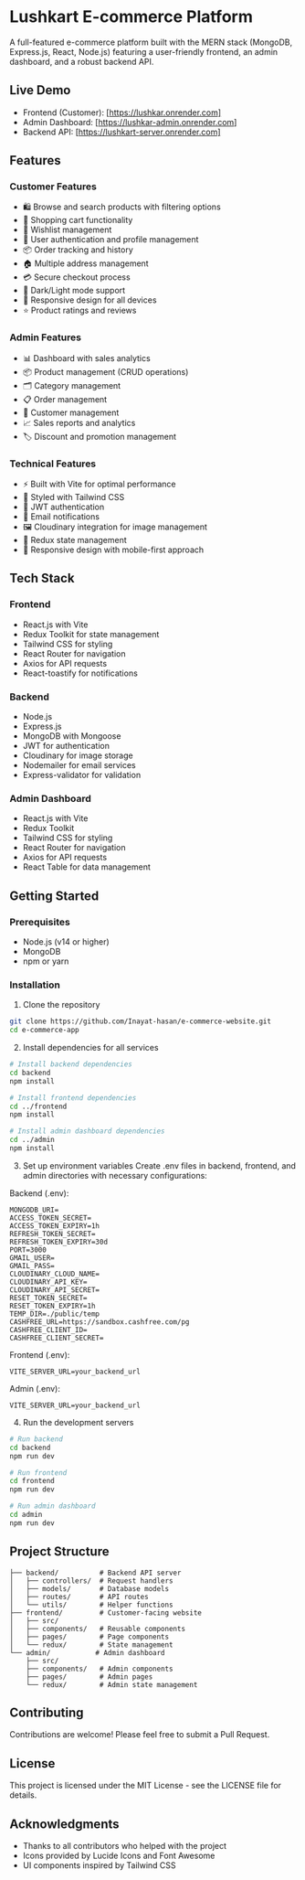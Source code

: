 # Lushkart E-commerce Platform

A full-featured e-commerce platform built with the MERN stack (MongoDB, Express.js, React, Node.js) featuring a user-friendly frontend, an admin dashboard, and a robust backend API.

## Live Demo

- Frontend (Customer): [https://lushkar.onrender.com]
- Admin Dashboard: [https://lushkar-admin.onrender.com]
- Backend API: [https://lushkart-server.onrender.com]

## Features

### Customer Features

- 🛍️ Browse and search products with filtering options
- 🛒 Shopping cart functionality
- 💖 Wishlist management
- 👤 User authentication and profile management
- 📦 Order tracking and history
- 🏠 Multiple address management
- 💳 Secure checkout process
- 🌙 Dark/Light mode support
- 📱 Responsive design for all devices
- ⭐ Product ratings and reviews

### Admin Features

- 📊 Dashboard with sales analytics
- 📦 Product management (CRUD operations)
- 🗂️ Category management
- 📋 Order management
- 👥 Customer management
- 📈 Sales reports and analytics
- 🏷️ Discount and promotion management

### Technical Features

- ⚡ Built with Vite for optimal performance
- 🎨 Styled with Tailwind CSS
- 🔐 JWT authentication
- 📧 Email notifications
- 🖼️ Cloudinary integration for image management
- 🔄 Redux state management
- 📱 Responsive design with mobile-first approach

## Tech Stack

### Frontend

- React.js with Vite
- Redux Toolkit for state management
- Tailwind CSS for styling
- React Router for navigation
- Axios for API requests
- React-toastify for notifications

### Backend

- Node.js
- Express.js
- MongoDB with Mongoose
- JWT for authentication
- Cloudinary for image storage
- Nodemailer for email services
- Express-validator for validation

### Admin Dashboard

- React.js with Vite
- Redux Toolkit
- Tailwind CSS for styling
- React Router for navigation
- Axios for API requests
- React Table for data management

## Getting Started

### Prerequisites

- Node.js (v14 or higher)
- MongoDB
- npm or yarn

### Installation

1. Clone the repository

```bash
git clone https://github.com/Inayat-hasan/e-commerce-website.git
cd e-commerce-app
```

2. Install dependencies for all services

```bash
# Install backend dependencies
cd backend
npm install

# Install frontend dependencies
cd ../frontend
npm install

# Install admin dashboard dependencies
cd ../admin
npm install
```

3. Set up environment variables
   Create .env files in backend, frontend, and admin directories with necessary configurations:

Backend (.env):

```
MONGODB_URI=
ACCESS_TOKEN_SECRET=
ACCESS_TOKEN_EXPIRY=1h
REFRESH_TOKEN_SECRET=
REFRESH_TOKEN_EXPIRY=30d
PORT=3000
GMAIL_USER=
GMAIL_PASS=
CLOUDINARY_CLOUD_NAME=
CLOUDINARY_API_KEY=
CLOUDINARY_API_SECRET=
RESET_TOKEN_SECRET=
RESET_TOKEN_EXPIRY=1h
TEMP_DIR=./public/temp
CASHFREE_URL=https://sandbox.cashfree.com/pg
CASHFREE_CLIENT_ID=
CASHFREE_CLIENT_SECRET=

```

Frontend (.env):

```
VITE_SERVER_URL=your_backend_url
```

Admin (.env):

```
VITE_SERVER_URL=your_backend_url
```

4. Run the development servers

```bash
# Run backend
cd backend
npm run dev

# Run frontend
cd frontend
npm run dev

# Run admin dashboard
cd admin
npm run dev
```

## Project Structure

```
├── backend/          # Backend API server
│   ├── controllers/  # Request handlers
│   ├── models/       # Database models
│   ├── routes/       # API routes
│   └── utils/        # Helper functions
├── frontend/         # Customer-facing website
│   ├── src/
│   ├── components/   # Reusable components
│   ├── pages/        # Page components
│   └── redux/        # State management
└── admin/           # Admin dashboard
    ├── src/
    ├── components/   # Admin components
    ├── pages/        # Admin pages
    └── redux/        # Admin state management
```

## Contributing

Contributions are welcome! Please feel free to submit a Pull Request.

## License

This project is licensed under the MIT License - see the LICENSE file for details.

## Acknowledgments

- Thanks to all contributors who helped with the project
- Icons provided by Lucide Icons and Font Awesome
- UI components inspired by Tailwind CSS
